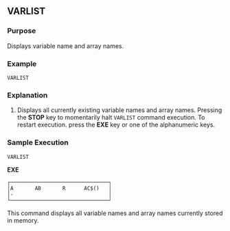 ## VARLIST

### Purpose
Displays variable name and array names.

### Example
```basic
VARLIST
```

### Explanation
1. Displays all currently existing variable names and array names.
Pressing the **STOP** key to momentarily halt `VARLIST` command execution.
To restart execution. press the **EXE** key or one of the alphanumeric keys.

### Sample Execution
```basic
VARLIST
``` 
**EXE**

```
┌────────────────────────────────┐
│A       AB       R      AC$()   │
│-                               │
└────────────────────────────────┘
```
This command displays all variable names and array names currently stored in memory.

